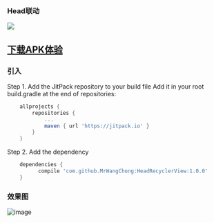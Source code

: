 ### Head联动

[![](https://jitpack.io/v/MrWangChong/HeadRecyclerView.svg)](https://jitpack.io/#MrWangChong/HeadRecyclerView)

## [下载APK体验](https://raw.githubusercontent.com/MrWangChong/HeadRecyclerView/master/apk/app-debug.apk)

### 引入
Step 1. Add the JitPack repository to your build file Add it in your root build.gradle at the end of repositories:
```gradle
	allprojects {
		repositories {
			...
			maven { url 'https://jitpack.io' }
		}
	}
```
Step 2. Add the dependency
```gradle
	dependencies {
	      compile 'com.github.MrWangChong:HeadRecyclerView:1.0.0'
	}
```


### 效果图

![image](https://github.com/MrWangChong/HeadRecyclerView/blob/master/image/image.gif)